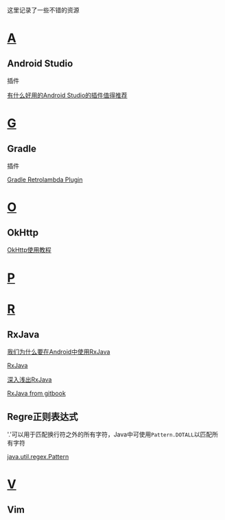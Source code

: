 这里记录了一些不错的资源
# [A](#)
## Android Studio

插件

[有什么好用的Android Studio的插件值得推荐](http://www.zhihu.com/question/28026027)

# [G](#)

## Gradle

插件

[Gradle Retrolambda Plugin](https://github.com/evant/gradle-retrolambda)

# [O](#)
## OkHttp
[OkHttp使用教程](http://www.jcodecraeer.com/a/anzhuokaifa/androidkaifa/2015/0106/2275.html)

# [P](#)

# [R](#)
## RxJava
[我们为什么要在Android中使用RxJava](http://www.imooc.com/article/3936)

[RxJava](https://medium.com/swlh/party-tricks-with-rxjava-rxandroid-retrolambda-1b06ed7cd29c#.tqop78uai)

[深入浅出RxJava](http://blog.csdn.net/lzyzsd/article/details/41833541)

[RxJava from gitbook](https://asce1885.gitbooks.io/android-rd-senior-advanced/content/che_di_le_jie_rxjava_ff08_yi_ff09_ji_chu_zhi_shi.html)

## Regre正则表达式
'.'可以用于匹配换行符之外的所有字符，Java中可使用`Pattern.DOTALL`以匹配所有字符

[java.util.regex.Pattern](http://docs.oracle.com/javase/7/docs/api/java/util/regex/Pattern.html)

# [V](#)
## Vim
